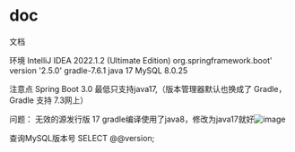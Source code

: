 # doc
文档

环境
IntelliJ IDEA 2022.1.2 (Ultimate Edition)
org.springframework.boot' version '2.5.0'
gradle-7.6.1
java 17
MySQL 8.0.25


注意点
Spring Boot 3.0 最低只支持java17,（版本管理器默认也换成了 Gradle，Gradle 支持 7.3网上）


问题：
无效的源发行版 17
gradle编译使用了java8，修改为java17就好![image](https://user-images.githubusercontent.com/126364300/221388399-07f91e2d-80e2-4c5c-8ebe-7118c3e38f6b.png)


查询MySQL版本号 
SELECT @@version;
